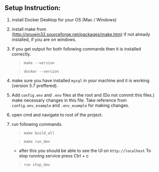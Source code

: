 ## Setup Instruction:
1) install Docker Desktop for your OS (Mac / Windows)
2) install make from (http://gnuwin32.sourceforge.net/packages/make.htm) if not already installed, if you are on windows.
3) If you get output for both following commands then it is installed correctly.

    > ``make --version`` 

    > ``docker --version``
4) make sure you have installed `mysql` in your machine and it is working (version 5.7 preffered).
5) Add `config.env` and `.env` files at the root and (Do not commit this files.) make necessary changes in this file. Take reference from `config.env_example` and `.env_example` for making changes.
6) open cmd and navigate to root of the project.
7) run following commands.
	 > ``make build_all``

	 > ``make run_dev``

    - after this you should be able to see the UI on ``http://localhost`` To stop running service press Ctrl + c

	> ``run stop_dev``
